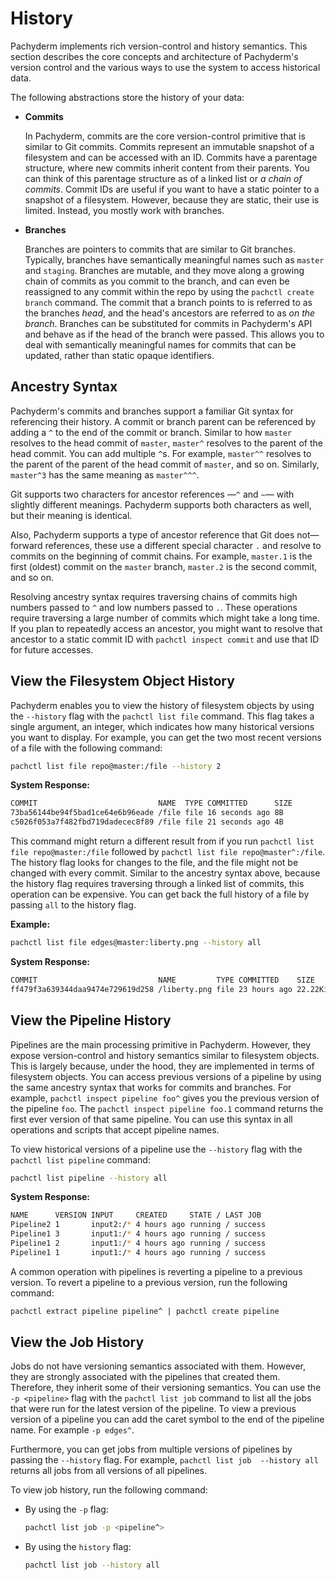 # History

Pachyderm implements rich version-control and history semantics. This section
describes the core concepts and architecture of Pachyderm's version control
and the various ways to use the system to access historical data.

The following abstractions store the history of your data:

* **Commits**

  In Pachyderm, commits are the core version-control primitive that is
  similar to Git commits. Commits represent an immutable snapshot of a
  filesystem and can be accessed with an ID. Commits have a parentage
  structure, where new commits inherit content from their parents.
  You can think of this parentage structure as of a linked list or *a chain of
  commits*. Commit IDs are useful if you want to have a static pointer to
  a snapshot of a filesystem. However, because they are static, their use is
  limited. Instead, you mostly work with branches.

* **Branches**

  Branches are pointers to commits that are similar to Git branches. Typically,
  branches have semantically meaningful names such as `master` and `staging`.
  Branches are mutable, and they move along a growing chain of commits as you
  commit to the branch, and can even be reassigned to any commit within the
  repo by using the `pachctl create branch` command. The commit that a
  branch points to is referred to as the branches *head*, and the head's
  ancestors are referred to as *on the branch*. Branches can be substituted
  for commits in Pachyderm's API and behave as if the head of the branch
  were passed. This allows you to deal with semantically meaningful names
  for commits that can be updated, rather than static opaque identifiers.

## Ancestry Syntax

Pachyderm's commits and branches support a familiar Git syntax for
referencing their history. A commit or branch parent can be referenced
by adding a `^` to the end of the commit or branch. Similar to how
`master` resolves to the head commit of `master`, `master^` resolves
to the parent of the head commit. You can add multiple `^`s. For example,
`master^^` resolves to the parent of the parent of the head commit of
`master`, and so on. Similarly, `master^3` has the same meaning as
`master^^^`.

Git supports two characters for ancestor references —`^` and `~`— with
slightly different meanings. Pachyderm supports both characters as well,
but their meaning is identical.

Also, Pachyderm supports a type of ancestor reference that Git does not—
forward references, these use a different special character `.` and
resolve to commits on the beginning of commit chains. For example,
`master.1` is the first (oldest) commit on the `master` branch, `master.2`
is the second commit, and so on.

Resolving ancestry syntax requires traversing chains of commits
high numbers passed to `^` and low numbers passed to `.`. These operations
require traversing a large number of commits which might take a long time.
If you plan to repeatedly access an ancestor, you might want to resolve that
ancestor to a static commit ID with `pachctl inspect commit` and use
that ID for future accesses.

## View the Filesystem Object History

Pachyderm enables you to view the history of filesystem objects by using
the `--history` flag with the `pachctl list file` command. This flag
takes a single argument, an integer, which indicates how many historical
versions you want to display. For example, you can get
the two most recent versions of a file with the following command:

```bash
pachctl list file repo@master:/file --history 2
```

**System Response:**

```bash
COMMIT                           NAME  TYPE COMMITTED      SIZE
73ba56144be94f5bad1ce64e6b96eade /file file 16 seconds ago 8B
c5026f053a7f482fbd719dadecec8f89 /file file 21 seconds ago 4B
```

This command might return a different result from if you run
`pachctl list file repo@master:/file` followed by `pachctl list file
repo@master^:/file`. The history flag looks for changes
to the file, and the file might not be changed with every commit.
Similar to the ancestry syntax above, because the history flag requires
traversing through a linked list of commits, this operation can be
expensive. You can get back the full history of a file by passing
`all` to the history flag.

**Example:**

```bash
pachctl list file edges@master:liberty.png --history all
```

**System Response:**

```bash
COMMIT                           NAME         TYPE COMMITTED    SIZE
ff479f3a639344daa9474e729619d258 /liberty.png file 23 hours ago 22.22KiB
```

## View the Pipeline History

Pipelines are the main processing primitive in Pachyderm. However, they
expose version-control and history semantics similar to filesystem
objects. This is largely because, under the hood, they are implemented in
terms of filesystem objects. You can access previous versions of
a pipeline by using the same ancestry syntax that works for commits and
branches. For example, `pachctl inspect pipeline foo^` gives you the
previous version of the pipeline `foo`. The `pachctl inspect pipeline foo.1`
command returns the first ever version of that same pipeline. You can use
this syntax in all operations and scripts that accept pipeline names.

To view historical versions of a pipeline use the `--history`
flag with the `pachctl list pipeline` command:

```bash
pachctl list pipeline --history all
```

**System Response:**

```bash
NAME      VERSION INPUT     CREATED     STATE / LAST JOB
Pipeline2 1       input2:/* 4 hours ago running / success
Pipeline1 3       input1:/* 4 hours ago running / success
Pipeline1 2       input1:/* 4 hours ago running / success
Pipeline1 1       input1:/* 4 hours ago running / success
```

A common operation with pipelines is reverting a pipeline to a previous
version.
To revert a pipeline to a previous version, run the following command:

```bash
pachctl extract pipeline pipeline^ | pachctl create pipeline
```

## View the Job History

Jobs do not have versioning semantics associated with them.
However, they are strongly associated with the pipelines that
created them. Therefore, they inherit some of their versioning
semantics. You can use the `-p <pipeline>` flag with the
`pachctl list job` command to list all the jobs that were run
for the latest version of the pipeline. To view a previous version
of a pipeline you can add the caret symbol to the end of the
pipeline name. For example `-p edges^`.

Furthermore, you can get jobs from multiple versions of
pipelines by passing the `--history` flag. For example,
`pachctl list job  --history all` returns all jobs from all
versions of all pipelines.

To view job history, run the following command:

* By using the `-p` flag:

  ```bash
  pachctl list job -p <pipeline^>
  ```

* By using the `history` flag:

  ```bash
  pachctl list job --history all
  ```

